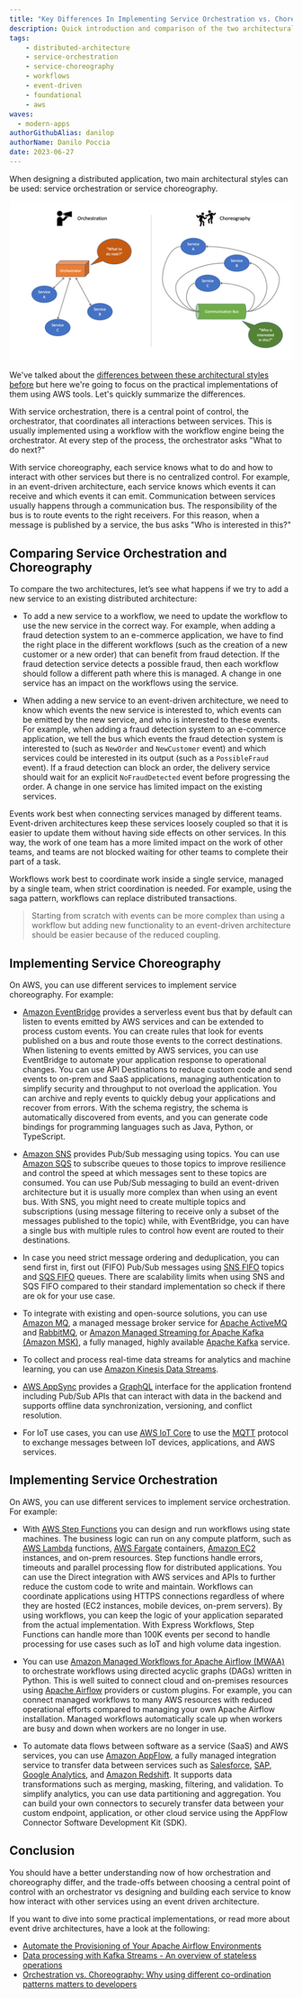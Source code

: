 ```yaml
---
title: "Key Differences In Implementing Service Orchestration vs. Choreography"
description: Quick introduction and comparison of the two architectural styles, service orchestration and service choreography, including an overview of possible implementations on AWS.
tags:
    - distributed-architecture
    - service-orchestration
    - service-choreography
    - workflows
    - event-driven
    - foundational
    - aws
waves:
  - modern-apps
authorGithubAlias: danilop
authorName: Danilo Poccia
date: 2023-06-27
---
```


When designing a distributed application, two main architectural styles can be used: service orchestration or service choreography.

![Choreography Vs Orchestration](images/choreography-vs-orchestration.png)

We've talked about the [differences between these architectural styles before](/posts/microservices-orchestration-choreography) but here we're going to focus on the practical implementations of them using AWS tools. Let's quickly summarize the differences.

With service orchestration, there is a central point of control, the orchestrator, that coordinates all interactions between services. This is usually implemented using a workflow with the workflow engine being the orchestrator. At every step of the process, the orchestrator asks "What to do next?"

With service choreography, each service knows what to do and how to interact with other services but there is no centralized control. For example, in an event-driven architecture, each service knows which events it can receive and which events it can emit. Communication between services usually happens through a communication bus. The responsibility of the bus is to route events to the right receivers. For this reason, when a message is published by a service, the bus asks "Who is interested in this?"

## Comparing Service Orchestration and Choreography

To compare the two architectures, let’s see what happens if we try to add a new service to an existing distributed architecture:

- To add a new service to a workflow, we need to update the workflow to use the new service in the correct way. For example, when adding a fraud detection system to an e-commerce application, we have to find the right place in the different workflows (such as the creation of a new customer or a new order) that can benefit from fraud detection. If the fraud detection service detects a possible fraud, then each workflow should follow a different path where this is managed. A change in one service has an impact on the workflows using the service.

- When adding a new service to an event-driven architecture, we need to know which events the new service is interested to, which events can be emitted by the new service, and who is interested to these events. For example, when adding a fraud detection system to an e-commerce application, we tell the bus which events the fraud detection system is interested to (such as `NewOrder` and `NewCustomer` event) and which services could be interested in its output (such as a `PossibleFraud` event). If a fraud detection can block an order, the delivery service should wait for an explicit `NoFraudDetected` event before progressing the order. A change in one service has limited impact on the existing services.

Events work best when connecting services managed by different teams. Event-driven architectures keep these services loosely coupled so that it is easier to update them without having side effects on other services. In this way, the work of one team has a more limited impact on the work of other teams, and teams are not blocked waiting for other teams to complete their part of a task.

Workflows work best to coordinate work inside a single service, managed by a single team, when strict coordination is needed. For example, using the saga pattern, workflows can replace distributed transactions.

> Starting from scratch with events can be more complex than using a workflow but adding new functionality to an event-driven architecture should be easier because of the reduced coupling.

## Implementing Service Choreography

On AWS, you can use different services to implement service choreography. For example:

- [Amazon EventBridge](https://docs.aws.amazon.com/eventbridge/index.html?sc_channel=el&sc_campaign=appswave&sc_content=event-driven-architectures-service-orchestration-vs-choreography&sc_geo=mult&sc_country=mult&sc_outcome=acq) provides a serverless event bus that by default can listen to events emitted by AWS services and can be extended to process custom events. You can create rules that look for events published on a bus and route those events to the correct destinations. When listening to events emitted by AWS services, you can use EventBridge to automate your application response to operational changes. You can use API Destinations to reduce custom code and send events to on-prem and SaaS applications, managing authentication to simplify security and throughput to not overload the application. You can archive and reply events to quickly debug your applications and recover from errors. With the schema registry, the schema is  automatically discovered from events, and you can generate code bindings for programming languages such as Java, Python, or TypeScript.

- [Amazon SNS](https://docs.aws.amazon.com/sns/latest/dg/welcome.html?sc_channel=el&sc_campaign=appswave&sc_content=event-driven-architectures-service-orchestration-vs-choreography&sc_geo=mult&sc_country=mult&sc_outcome=acq) provides Pub/Sub messaging using topics. You can use [Amazon SQS](https://docs.aws.amazon.com/AWSSimpleQueueService/latest/SQSDeveloperGuide/welcome.html?sc_channel=el&sc_campaign=appswave&sc_content=event-driven-architectures-service-orchestration-vs-choreography&sc_geo=mult&sc_country=mult&sc_outcome=acq) to subscribe queues to those topics to improve resilience and control the speed at which messages sent to these topics are consumed. You can use Pub/Sub messaging to build an event-driven architecture but it is usually more complex than when using an event bus. With SNS, you might need to create multiple topics and subscriptions (using message filtering to receive only a subset of the messages published to the topic) while, with EventBridge, you can have a single bus with multiple rules to control how event are routed to their destinations.

- In case you need strict message ordering and deduplication, you can send first in, first out (FIFO) Pub/Sub messages using [SNS FIFO](https://docs.aws.amazon.com/sns/latest/dg/sns-fifo-topics.html?sc_channel=el&sc_campaign=appswave&sc_content=event-driven-architectures-service-orchestration-vs-choreography&sc_geo=mult&sc_country=mult&sc_outcome=acq) topics and [SQS FIFO](https://docs.aws.amazon.com/AWSSimpleQueueService/latest/SQSDeveloperGuide/FIFO-queues.html?sc_channel=el&sc_campaign=appswave&sc_content=event-driven-architectures-service-orchestration-vs-choreography&sc_geo=mult&sc_country=mult&sc_outcome=acq) queues. There are scalability limits when using SNS and SQS FIFO compared to their standard implementation so check if there are ok for your use case.

- To integrate with existing and open-source solutions, you can use [Amazon MQ](https://docs.aws.amazon.com/amazon-mq/latest/developer-guide/welcome.html?sc_channel=el&sc_campaign=appswave&sc_content=event-driven-architectures-service-orchestration-vs-choreography&sc_geo=mult&sc_country=mult&sc_outcome=acq), a managed message broker service for [Apache ActiveMQ](https://activemq.apache.org) and [RabbitMQ](https://www.rabbitmq.com), or [Amazon Managed Streaming for Apache Kafka (Amazon MSK)](https://docs.aws.amazon.com/msk/latest/developerguide/what-is-msk.html?sc_channel=el&sc_campaign=appswave&sc_content=event-driven-architectures-service-orchestration-vs-choreography&sc_geo=mult&sc_country=mult&sc_outcome=acq), a fully managed, highly available [Apache Kafka](https://kafka.apache.org) service.

- To collect and process real-time data streams for analytics and machine learning, you can use [Amazon Kinesis Data Streams](https://docs.aws.amazon.com/streams/latest/dev/introduction.html?sc_channel=el&sc_campaign=appswave&sc_content=event-driven-architectures-service-orchestration-vs-choreography&sc_geo=mult&sc_country=mult&sc_outcome=acq).

- [AWS AppSync](https://docs.aws.amazon.com/appsync/latest/devguide/what-is-appsync.html?sc_channel=el&sc_campaign=appswave&sc_content=event-driven-architectures-service-orchestration-vs-choreography&sc_geo=mult&sc_country=mult&sc_outcome=acq) provides a [GraphQL](https://graphql.org) interface for the application frontend including Pub/Sub APIs that can interact with data in the backend and supports offline data synchronization, versioning, and conflict resolution.

- For IoT use cases, you can use [AWS IoT Core](https://docs.aws.amazon.com/iot/latest/developerguide/what-is-aws-iot.html?sc_channel=el&sc_campaign=appswave&sc_content=event-driven-architectures-service-orchestration-vs-choreography&sc_geo=mult&sc_country=mult&sc_outcome=acq) to use the [MQTT](https://mqtt.org) protocol to exchange messages between IoT devices, applications, and AWS services.

## Implementing Service Orchestration

On AWS, you can use different services to implement service orchestration. For example:

- With [AWS Step Functions](https://docs.aws.amazon.com/step-functions/latest/dg/welcome.html?sc_channel=el&sc_campaign=appswave&sc_content=event-driven-architectures-service-orchestration-vs-choreography&sc_geo=mult&sc_country=mult&sc_outcome=acq) you can design and run workflows using state machines. The business logic can run on any compute platform, such as [AWS Lambda](https://docs.aws.amazon.com/lambda/latest/dg/index.html?sc_channel=el&sc_campaign=appswave&sc_content=event-driven-architectures-service-orchestration-vs-choreography&sc_geo=mult&sc_country=mult&sc_outcome=acq) functions, [AWS Fargate](https://docs.aws.amazon.com/AmazonECS/latest/developerguide/index.html) containers, [Amazon EC2](https://docs.aws.amazon.com/ec2/?sc_channel=el&sc_campaign=appswave&sc_content=event-driven-architectures-service-orchestration-vs-choreography&sc_geo=mult&sc_country=mult&sc_outcome=acq) instances, and on-prem resources. Step functions handle errors, timeouts and parallel processing flow for distributed applications. You can use the Direct integration with AWS services and APIs to further reduce the custom code to write and maintain. Workflows can coordinate applications using HTTPS connections regardless of where they are hosted (EC2 instances, mobile devices, on-prem servers). By using workflows, you can keep the logic of your application separated from the actual implementation. With Express Workflows, Step Functions can handle more than 100K events per second to handle processing for use cases such as IoT and high volume data ingestion.

- You can use [Amazon Managed Workflows for Apache Airflow (MWAA)](https://docs.aws.amazon.com/mwaa/latest/userguide/what-is-mwaa.html?sc_channel=el&sc_campaign=appswave&sc_content=event-driven-architectures-service-orchestration-vs-choreography&sc_geo=mult&sc_country=mult&sc_outcome=acq) to orchestrate workflows using directed acyclic graphs (DAGs) written in Python. This is well suited to connect cloud and on-premises resources using [Apache Airflow](https://airflow.apache.org) providers or custom plugins. For example, you can connect managed workflows to many AWS resources with reduced operational efforts compared to managing your own Apache Airflow installation. Managed workflows automatically scale up when workers are busy and down when workers are no longer in use.

- To automate data flows between software as a service (SaaS) and AWS services, you can use [Amazon AppFlow](https://docs.aws.amazon.com/appflow/latest/userguide/index.html?sc_channel=el&sc_campaign=appswave&sc_content=event-driven-architectures-service-orchestration-vs-choreography&sc_geo=mult&sc_country=mult&sc_outcome=acq), a fully managed integration service to transfer data between services such as [Salesforce](https://www.salesforce.com/), [SAP](https://www.sap.com/), [Google Analytics](https://analytics.google.com/), and [Amazon Redshift](https://docs.aws.amazon.com/redshift/?sc_channel=el&sc_campaign=appswave&sc_content=event-driven-architectures-service-orchestration-vs-choreography&sc_geo=mult&sc_country=mult&sc_outcome=acq). It supports data transformations such as merging, masking, filtering, and validation. To simplify analytics, you can use data partitioning and aggregation. You can build your own connectors to securely transfer data between your custom endpoint, application, or other cloud service using the AppFlow Connector Software Development Kit (SDK).

## Conclusion

You should have a better understanding now of how orchestration and choreography differ, and the trade-offs between choosing a central point of control with an orchestrator vs designing and building each service to know how interact with other services using an event driven architecture.

If you want to dive into some practical implementations, or read more about event drive architectures, have a look at the following:

- [Automate the Provisioning of Your Apache Airflow Environments](/tutorials/automating-mwaa-environments-and-workflows)
- [Data processing with Kafka Streams - An overview of stateless operations](/tutorials/data-processing-with-kafka-streams-stateless-operations)
- [Orchestration vs. Choreography: Why using different co-ordination patterns matters to developers](/posts/microservices-orchestration-choreography)

